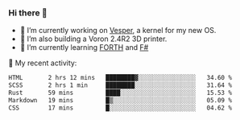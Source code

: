 ### Hi there 👋

<!--
**berkus/berkus** is a ✨ _special_ ✨ repository because its `README.md` (this file) appears on your GitHub profile.

Here are some ideas to get you started:

- 🔭 I’m currently working on ...
- 🌱 I’m currently learning ...
- 👯 I’m looking to collaborate on ...
- 🤔 I’m looking for help with ...
- 💬 Ask me about ...
- 📫 How to reach me: ...
- 😄 Pronouns: ...
- ⚡ Fun fact: ...
-->

- 🔭 I’m currently working on [Vesper](https://github.com/metta-systems/vesper), a kernel for my new OS.
- 🔭 I’m also building a Voron 2.4R2 3D printer.
- 🌱 I’m currently learning [FORTH](http://forth.com/starting-forth/) and [F#](https://fsharpforfunandprofit.com/)

💼 My recent activity:

<!--START_SECTION:waka-->

```txt
HTML       2 hrs 12 mins   ████████▓░░░░░░░░░░░░░░░░   34.60 %
SCSS       2 hrs 1 min     ████████░░░░░░░░░░░░░░░░░   31.64 %
Rust       59 mins         ████░░░░░░░░░░░░░░░░░░░░░   15.53 %
Markdown   19 mins         █▒░░░░░░░░░░░░░░░░░░░░░░░   05.09 %
CSS        17 mins         █░░░░░░░░░░░░░░░░░░░░░░░░   04.62 %
```

<!--END_SECTION:waka-->
